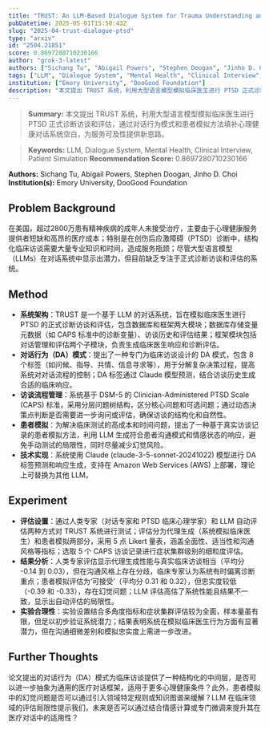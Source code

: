 ```yaml
---
title: "TRUST: An LLM-Based Dialogue System for Trauma Understanding and Structured Assessments"
pubDatetime: 2025-05-01T15:50:43Z
slug: "2025-04-trust-dialogue-ptsd"
type: "arxiv"
id: "2504.21851"
score: 0.8697280710230166
author: "grok-3-latest"
authors: ["Sichang Tu", "Abigail Powers", "Stephen Doogan", "Jinho D. Choi"]
tags: ["LLM", "Dialogue System", "Mental Health", "Clinical Interview", "Patient Simulation"]
institution: ["Emory University", "DooGood Foundation"]
description: "本文提出 TRUST 系统，利用大型语言模型模拟临床医生进行 PTSD 正式诊断访谈和评估，通过对话行为模式和患者模拟方法填补心理健康对话系统空白，为服务可及性提供新思路。"
---
```


> **Summary:** 本文提出 TRUST 系统，利用大型语言模型模拟临床医生进行 PTSD 正式诊断访谈和评估，通过对话行为模式和患者模拟方法填补心理健康对话系统空白，为服务可及性提供新思路。 

> **Keywords:** LLM, Dialogue System, Mental Health, Clinical Interview, Patient Simulation
> **Recommendation Score:** 0.8697280710230166

**Authors:** Sichang Tu, Abigail Powers, Stephen Doogan, Jinho D. Choi
**Institution(s):** Emory University, DooGood Foundation

## Problem Background

在美国，超过2800万患有精神疾病的成年人未接受治疗，主要由于心理健康服务提供者短缺和高昂的医疗成本；特别是在创伤后应激障碍（PTSD）诊断中，结构化临床访谈需要大量专业知识和时间，造成服务瓶颈；尽管大型语言模型（LLMs）在对话系统中显示出潜力，但目前缺乏专注于正式诊断访谈和评估的系统。

## Method

* **系统架构**：TRUST 是一个基于 LLM 的对话系统，旨在模拟临床医生进行 PTSD 的正式诊断访谈和评估，包含数据库和框架两大模块；数据库存储变量元数据（如 CAPS 标准中的诊断变量）、访谈历史和评估结果；框架模块包括对话管理和评估两个子模块，负责生成临床医生响应和诊断评估。
* **对话行为（DA）模式**：提出了一种专门为临床访谈设计的 DA 模式，包含 8 个标签（如问候、指导、共情、信息寻求等），用于分解复杂决策过程，提高系统对对话流程的控制；DA 标签通过 Claude 模型预测，结合访谈历史生成合适的临床响应。
* **访谈流程管理**：系统基于 DSM-5 的 Clinician-Administered PTSD Scale (CAPS) 标准，采用分层问题树结构，区分核心问题和可选问题；通过动态决策点判断是否需要进一步询问或评估，确保访谈的结构化和自然性。
* **患者模拟**：为解决临床测试的高成本和时间问题，提出了一种基于真实访谈记录的患者模拟方法，利用 LLM 生成符合患者沟通模式和情感状态的响应，避免手动测试的局限性，同时尽量减少幻觉风险。
* **技术实现**：系统使用 Claude (claude-3-5-sonnet-20241022) 模型进行 DA 标签预测和响应生成，支持在 Amazon Web Services (AWS) 上部署，理论上可替换为其他 LLM。

## Experiment

* **评估设置**：通过人类专家（对话专家和 PTSD 临床心理学家）和 LLM 自动评估两种方式对 TRUST 系统进行测试；评估分为代理生成（系统模拟临床医生）和患者模拟两部分，采用 5 点 Likert 量表，涵盖全面性、适当性和沟通风格等指标；选取 5 个 CAPS 访谈记录进行症状集群级别的细粒度评估。
* **结果分析**：人类专家评估显示代理生成性能与真实临床访谈相当（平均分 -0.14 到 0.03），但在沟通风格上存在分歧，临床专家认为系统有时偏离诊断重点；患者模拟评估为‘可接受’（平均分 0.31 和 0.32），但忠实度较低（-0.39 和 -0.33），存在幻觉问题；LLM 评估高估了系统性能且结果不一致，显示出自动评估的局限性。
* **实验合理性**：实验设置结合多角度指标和症状集群评估较为全面，样本量虽有限，但足以初步验证系统潜力；结果表明系统在模拟临床医生行为方面有显著潜力，但在沟通细微差别和模拟忠实度上需进一步改进。

## Further Thoughts

论文提出的对话行为（DA）模式为临床访谈提供了一种结构化的中间层，是否可以进一步抽象为通用的医疗对话框架，适用于更多心理健康条件？此外，患者模拟中的幻觉问题是否可以通过引入领域特定规则或知识图谱来缓解？LLM 在临床领域的评估局限性提示我们，未来是否可以通过结合情感计算或专门微调来提升其在医疗对话中的适用性？